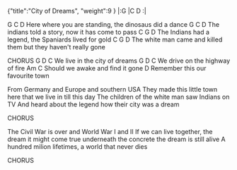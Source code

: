 {"title":"City of Dreams", "weight":9 }
|:G    |C  D  :|

G                          C D
Here where you are standing,   the dinosaus did a dance
G                       C D
The indians told a story,  now it has come to pass
C                       G D
The Indians had a legend,  the Spaniards lived for gold
C                        G                      D
The white man came and killed them   but they haven't really gone

CHORUS
G              D       C
We live in the city of dreams
G               D          C
We drive on the highway of fire
Am                  C
Should we awake and find it gone
D
Remember this our favourite town


From Germany and Europe and southern USA
They made this little town here that we live in till this day
The children of the white man saw Indians on TV
And heard about the legend how their city was a dream

CHORUS

The Civil War is over and World War I and II
If we can live together, the dream it might come true
underneath the concrete the dream is still alive
A hundred milion lifetimes, a world that never dies

CHORUS

